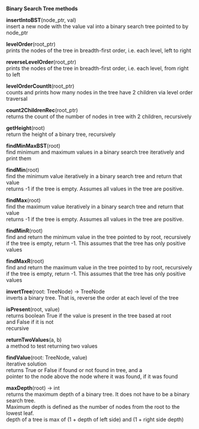 **Binary Search Tree methods**  

**insertIntoBST**(node_ptr, val)  
insert a new node with the value val into a binary search tree pointed to by node_ptr  

**levelOrder**(root_ptr)  
prints the nodes of the tree in breadth-first order, i.e. each level, left to right  
  
**reverseLevelOrder**(root_ptr)  
prints the nodes of the tree in breadth-first order, i.e. each level, from right to left  

**levelOrderCountIt**(root_ptr)  
counts and prints how many nodes in the tree have 2 children via level order traversal  

**count2ChildrenRec**(root_ptr)  
returns the count of the number of nodes in tree with 2 children, recursively  

**getHeight**(root)  
return the height of a binary tree, recursively  

**findMinMaxBST**(root)  
find minimum and maximum values in a binary search tree iteratively and print them  

**findMin**(root)  
find the minimum value iteratively in a binary search tree and return that value  
returns -1 if the tree is empty. Assumes all values in the tree are positive.  

**findMax**(root)  
find the maximum value iteratively in a binary search tree and return that value  
returns -1 if the tree is empty. Assumes all values in the tree are positive.  

**findMinR**(root)  
find and return the minimum value in the tree pointed to by root, recursively  
if the tree is empty, return -1. This assumes that the tree has only positive values  

**findMaxR**(root)  
find and return the maximum value in the tree pointed to by root, recursively  
if the tree is empty, return -1. This assumes that the tree has only positive values  

**invertTree**(root: TreeNode) -> TreeNode  
inverts a binary tree. That is, reverse the order at each level of the tree  

**isPresent**(root, value)  
returns boolean True if the value is present in the tree based at root  
and False if it is not  
recursive  

**returnTwoValues**(a, b)  
a method to test returning two values  

**findValue**(root: TreeNode, value)  
iterative solution  
returns True or False if found or not found in tree, and a  
pointer to the node above the node where it was found, if it was found  

**maxDepth**(root) -> int  
returns the maximum depth of a binary tree. It does not have to be a binary search tree.  
Maximum depth is defined as the number of nodes from the root to the lowest leaf.  
depth of a tree is max of (1 + depth of left side) and (1 + right side depth)  
